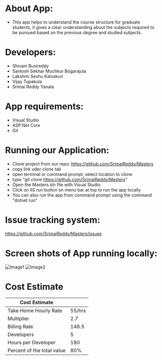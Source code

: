# About App:

- This app helps to understand the course structure for graduate students, it gives a clear understanding about the subjects required to be pursued based on the previous degree and studied subjects.

# Developers:
- Shivani Busireddy
- Santosh Sekhar Muchkur Bogarajula
- Lakshmi Seshu Kalvakuri
- Vijay Tupakula
- Srimai Reddy Yanala

# App requirements:

- Visual Studio
- ASP.Net Core
- Git

# Running our Application:

- Clone project from our repo: https://github.com/SrimaiReddy/Masters
- copy link uder clone tab
- open terminal or command prompt, select location to clone
- type "git clone https://github.com/SrimaiReddy/Masters"
- Open the Masters.sln file with Visual Studio
- Click on IIS run button on menu bar at top to run the app locally
- You can also run the app from command prompt using the command "dotnet run"



# Issue tracking system:

  https://github.com/SrimaiReddy/Masters/issues

# Screen shots of App running locally:

![Image1](https://github.com/SrimaiReddy/Masters/blob/master/Docs/image1.png)
![Image2](https://github.com/SrimaiReddy/Masters/blob/master/Docs/image2.png)

# Cost Estimate

| Cost Estimate       |        |
|-----------------------|--------|
| Take Home Hourly Rate |55/hrs |
| Multiplier            | 2.7    |
| Billing Rate          | 148.5  |
| Developers            | 5      |
| Hours per Developer   | 180    |
| Percent of the total value |80%    |
